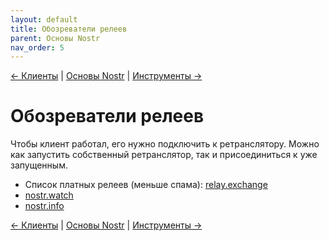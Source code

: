 ```yaml
---
layout: default
title: Обозреватели релеев
parent: Основы Nostr
nav_order: 5
---
```


[← Клиенты](https://bitcoin21ideas.github.io/nostr-files/docs/basics/clients.html) | [Основы Nostr](https://bitcoin21ideas.github.io/nostr-files/docs/basics/basics.html) | [Инструменты →](https://bitcoin21ideas.github.io/nostr-files/docs/basics/tools.html) 

# Обозреватели релеев
Чтобы клиент работал, его нужно подключить к ретранслятору. Можно как запустить собственный ретранслятор, так и присоединиться к уже запущенным.

* Список платных релеев (меньше спама): [relay.exchange](https://relay.exchange/)
* [nostr.watch](https://nostr.watch/relays/find)
* [nostr.info](https://nostr.info/relays/)

[← Клиенты](https://bitcoin21ideas.github.io/nostr-files/docs/basics/clients.html) | [Основы Nostr](https://bitcoin21ideas.github.io/nostr-files/docs/basics/basics.html) | [Инструменты →](https://bitcoin21ideas.github.io/nostr-files/docs/basics/tools.html) 

